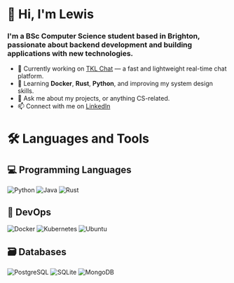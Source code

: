 # 👋 Hi, I'm Lewis

### I'm a BSc Computer Science student based in Brighton, passionate about backend development and building applications with new technologies.

- 🔭 Currently working on [TKL Chat](https://github.com/tkl-labs/chat) — a fast and lightweight real-time chat platform.
- 🌱 Learning **Docker**, **Rust**, **Python**, and improving my system design skills.
- 💬 Ask me about my projects, or anything CS-related.
- 📫 Connect with me on [LinkedIn](https://linkedin.com/in/lewis-rye)

# 🛠️ Languages and Tools

## 💻 Programming Languages
![Python](https://img.shields.io/badge/python-3670A0?style=for-the-badge&logo=python&logoColor=ffdd54)
![Java](https://img.shields.io/badge/java-%23ED8B00.svg?style=for-the-badge&logo=openjdk&logoColor=white)
![Rust](https://img.shields.io/badge/rust-%23000000.svg?style=for-the-badge&logo=rust&logoColor=white)

## 🐳 DevOps
![Docker](https://img.shields.io/badge/docker-%230db7ed.svg?style=for-the-badge&logo=docker&logoColor=white)
![Kubernetes](https://img.shields.io/badge/kubernetes-%23326ce5.svg?style=for-the-badge&logo=kubernetes&logoColor=white)
![Ubuntu](https://img.shields.io/badge/Ubuntu-E95420?style=for-the-badge&logo=ubuntu&logoColor=white)

## 🗃️ Databases
![PostgreSQL](https://img.shields.io/badge/postgres-%23316192.svg?style=for-the-badge&logo=postgresql&logoColor=white)
![SQLite](https://img.shields.io/badge/sqlite-%2307405e.svg?style=for-the-badge&logo=sqlite&logoColor=white)
![MongoDB](https://img.shields.io/badge/MongoDB-%234ea94b.svg?style=for-the-badge&logo=mongodb&logoColor=white)
